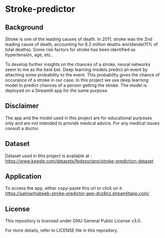 # Stroke-predictor

## Background
Stroke is one of the leading causes of death. In 2011, stroke was the 2nd leading cause of death, accounting for 6.2 million deaths worldwide(11% of total deaths). Some risk factors for stroke has been identified as hypertension, age, etc.. 

To develop further insights on the chances of a stroke, neural networks seem to me as the best bet. Deep learning models predict an event by attaching some probability to the event. This probability gives the chance of occurance of a stroke in our case. In this project we use deep learning model to predict chances of a person getting the stroke. The model is deployed on a Streamlit app for the same purpose.

## Disclaimer
The app and the model used in this project are for educational purposes only and are not intended to provide medical advice. For any medical issues consult a doctor.

## Dataset

Dataset used in this project is available at : https://www.kaggle.com/datasets/fedesoriano/stroke-prediction-dataset

## Application

To access the app, either copy-paste this url or click on it.
https://salmanhabeeb-stroke-predictor-app-dvz8nz.streamlitapp.com/

## License

This repository is licensed under GNU General Public License v3.0.

For more details, refer to LICENSE file in this repository.
